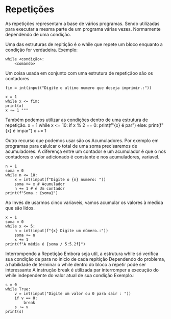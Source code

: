 # Repetições

As repetições representam a base de vários programas. Sendo utilizadas para executar a mesma parte de um programa várias vezes. Normamente dependendo de uma condição.
    
Uma das estruturas de repitição é o while que repete um bloco enquanto a condição for verdadeira.
Exemplo:
    
    while <condição>:
        <comando>

Um coisa usada em conjunto com uma estrutura de repetiçãoo são os contadores
    
    fim = int(input("Digite o ultimo numero que deseja imprimir.:"))

    x = 1
    while x <= fim:
    print(x)
    x += 1 """

Também podemos utilizar as condições dentro de uma estrutura de repetição.
     x = 1
    while x <= 10:
        if x % 2 == 0:
            print(f"{x} é par")
        else:
            print(f"{x} é ímpar")
    x += 1

Outro recurso que podemos usar são os Acumuladores. Por exemplo em programas para calulcar o total de uma soma precisaremos de acumuladores. A diferença entre um contador e um acumulador é que o nos contadores o valor adicionado é constante e nos acumuladores, variavel.
    
    n = 1
    soma = 0
    while n <= 10:
        x = int(input(f"Digite o {n} numero: "))
        soma += x # Acumulador
        n += 1 # é Um contador
    print(f"Soma.: {soma}")

Ao Invés de usarmos cinco variaveis, vamos acumular os valores à medida que são lidos.
    
    x = 1
    soma = 0
    while x <= 5:
        n = int(input(f"{x} Digite um número.:"))
        soma += n
        x += 1
    print(f"A média é {soma / 5:5.2f}")

Interrompendo a Repetição
Embora seja util, a estrutura while só verifica sua condição de para no inicio de cada repitição
Dependendo do problema, a habilidade de terminar o while dentro do bloco a repetir pode ser interessante 
A instrução break é utilizada par interromper a execução do while independente do valor atual de sua condição 
Exemplo.:    

    s = 0
    while True:
        v = int(input("Digite um valor ou 0 para sair : "))
        if v == 0:
            break
        s += v
    print(s)

